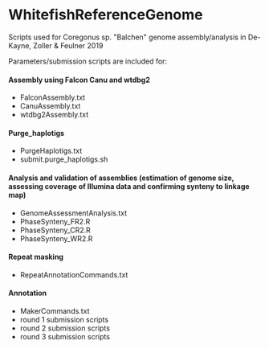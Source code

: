 # WhitefishReferenceGenome
Scripts used for Coregonus sp. "Balchen" genome assembly/analysis in De-Kayne, Zoller &amp; Feulner 2019

Parameters/submission scripts are included for:

#### Assembly using Falcon Canu and wtdbg2 
- FalconAssembly.txt
- CanuAssembly.txt
- wtdbg2Assembly.txt

#### Purge_haplotigs
- PurgeHaplotigs.txt
- submit.purge_haplotigs.sh

#### Analysis and validation of assemblies (estimation of genome size, assessing coverage of Illumina data and confirming synteny to linkage map)
- GenomeAssessmentAnalysis.txt
- PhaseSynteny_FR2.R
- PhaseSynteny_CR2.R
- PhaseSynteny_WR2.R

#### Repeat masking
- RepeatAnnotationCommands.txt

#### Annotation
- MakerCommands.txt
- round 1 submission scripts
- round 2 submission scripts
- round 3 submission scripts








